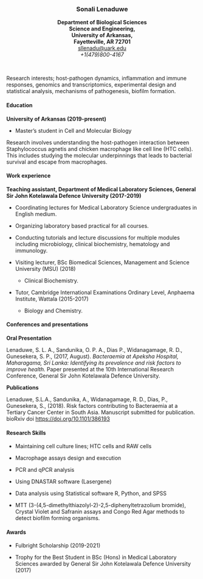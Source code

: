 
<center>

### Sonali Lenaduwe

**Department of Biological Sciences  
Science and Engineering,  
University of Arkansas,  
Fayetteville, AR 72701**  
[sllenadu@uark.edu](sllenadu@uark.edu)  
*+1(479)800-4167*

</center>

<br>

Research interests; host-pathogen dynamics, inflammation and immune
responses, genomics and transcriptomics, experimental design and
statistical analysis, mechanisms of pathogenesis, biofilm formation.

#### Education

**University of Arkansas (2019-present)**

  - Master’s student in Cell and Molecular Biology

Research involves understanding the host-pathogen interaction between
Staphylococcus agnetis and chicken macrophage like cell line (HTC
cells). This includes studying the molecular underpinnings that leads to
bacterial survival and escape from macrophages.

#### Work experience

**Teaching assistant, Department of Medical Laboratory Sciences, General
Sir John Kotelawala Defence University (2017-2019)**

  - Coordinating lectures for Medical Laboratory Science undergraduates
    in English medium.

  - Organizing laboratory based practical for all courses.

  - Conducting tutorials and lecture discussions for multiple modules
    including microbiology, clinical biochemistry, hematology and
    immunology.

  - Visiting lecturer, BSc Biomedical Sciences, Management and Science
    University (MSU) (2018)
    
      - Clinical Biochemistry.

  - Tutor, Cambridge International Examinations Ordinary Level, Anphaema
    Institute, Wattala (2015-2017)
    
      - Biology and Chemistry.

#### Conferences and presentations

**Oral Presentation**

Lenaduwe, S. L. A., Sandunika, O. P. A., Dias P., Widanagamage, R. D.,
Gunesekera, S. P., (2017, August). *Bacteraemia at Apeksha Hospital,
Maharagama, Sri Lanka: Identifying its prevalence and risk factors to
improve health.* Paper presented at the 10th International Research
Conference, General Sir John Kotelawala Defence University.

**Publications**

Lenaduwe, S.L.A., Sandunika, A., Widanagamage, R. D., Dias, P.,
Gunesekera, S., (2018). Risk factors contributing to Bacteraemia at a
Tertiary Cancer Center in South Asia. Manuscript submitted for
publication. bioRxiv doi <https://doi.org/10.1101/386193>

#### Research Skills

  - Maintaining cell culture lines; HTC cells and RAW cells

  - Macrophage assays design and execution

  - PCR and qPCR analysis

  - Using DNASTAR software (Lasergene)

  - Data analysis using Statistical software R, Python, and SPSS

  - MTT (3-(4,5-dimethylthiazolyl-2)-2,5-diphenyltetrazolium bromide),
    Crystal Violet and Safranin assays and Congo Red Agar methods to
    detect biofilm forming organisms.

#### Awards

  - Fulbright Scholarship (2019-2021)

  - Trophy for the Best Student in BSc (Hons) in Medical Laboratory
    Sciences awarded by General Sir John Kotelawala Defence University
    (2017)
